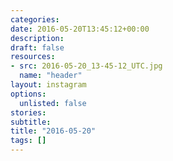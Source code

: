 ```yaml
---
categories:
date: 2016-05-20T13:45:12+00:00
description:
draft: false
resources:
- src: 2016-05-20_13-45-12_UTC.jpg
  name: "header"
layout: instagram
options:
  unlisted: false
stories:
subtitle:
title: "2016-05-20"
tags: []
---
```


 
